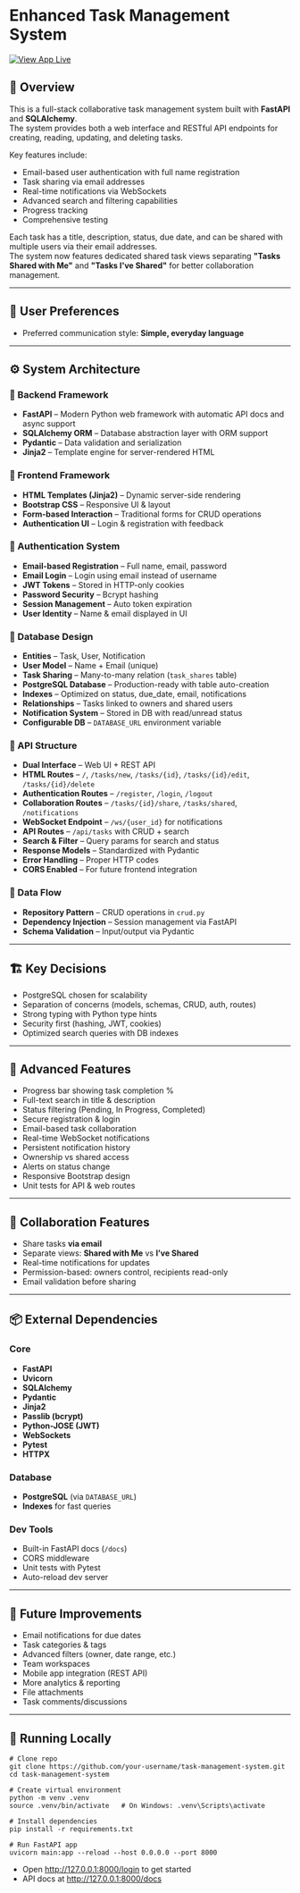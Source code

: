 # Enhanced Task Management System

[![View App Live](https://img.shields.io/badge/🚀%20View%20App-Live-green?style=for-the-badge)](https://enhanced-task-management-system.onrender.com/login)

## 📌 Overview
This is a full-stack collaborative task management system built with **FastAPI** and **SQLAlchemy**.  
The system provides both a web interface and RESTful API endpoints for creating, reading, updating, and deleting tasks.  

Key features include:
- Email-based user authentication with full name registration
- Task sharing via email addresses
- Real-time notifications via WebSockets
- Advanced search and filtering capabilities
- Progress tracking
- Comprehensive testing  

Each task has a title, description, status, due date, and can be shared with multiple users via their email addresses.  
The system now features dedicated shared task views separating **"Tasks Shared with Me"** and **"Tasks I've Shared"** for better collaboration management.

---

## 🎯 User Preferences
- Preferred communication style: **Simple, everyday language**

---

## ⚙️ System Architecture

### 🔹 Backend Framework
- **FastAPI** – Modern Python web framework with automatic API docs and async support  
- **SQLAlchemy ORM** – Database abstraction layer with ORM support  
- **Pydantic** – Data validation and serialization  
- **Jinja2** – Template engine for server-rendered HTML  

### 🔹 Frontend Framework
- **HTML Templates (Jinja2)** – Dynamic server-side rendering  
- **Bootstrap CSS** – Responsive UI & layout  
- **Form-based Interaction** – Traditional forms for CRUD operations  
- **Authentication UI** – Login & registration with feedback  

### 🔹 Authentication System
- **Email-based Registration** – Full name, email, password  
- **Email Login** – Login using email instead of username  
- **JWT Tokens** – Stored in HTTP-only cookies  
- **Password Security** – Bcrypt hashing  
- **Session Management** – Auto token expiration  
- **User Identity** – Name & email displayed in UI  

### 🔹 Database Design
- **Entities** – Task, User, Notification  
- **User Model** – Name + Email (unique)  
- **Task Sharing** – Many-to-many relation (`task_shares` table)  
- **PostgreSQL Database** – Production-ready with table auto-creation  
- **Indexes** – Optimized on status, due_date, email, notifications  
- **Relationships** – Tasks linked to owners and shared users  
- **Notification System** – Stored in DB with read/unread status  
- **Configurable DB** – `DATABASE_URL` environment variable  

### 🔹 API Structure
- **Dual Interface** – Web UI + REST API  
- **HTML Routes** – `/`, `/tasks/new`, `/tasks/{id}`, `/tasks/{id}/edit`, `/tasks/{id}/delete`  
- **Authentication Routes** – `/register`, `/login`, `/logout`  
- **Collaboration Routes** – `/tasks/{id}/share`, `/tasks/shared`, `/notifications`  
- **WebSocket Endpoint** – `/ws/{user_id}` for notifications  
- **API Routes** – `/api/tasks` with CRUD + search  
- **Search & Filter** – Query params for search and status  
- **Response Models** – Standardized with Pydantic  
- **Error Handling** – Proper HTTP codes  
- **CORS Enabled** – For future frontend integration  

### 🔹 Data Flow
- **Repository Pattern** – CRUD operations in `crud.py`  
- **Dependency Injection** – Session management via FastAPI  
- **Schema Validation** – Input/output via Pydantic  

---

## 🏗 Key Decisions
- PostgreSQL chosen for scalability  
- Separation of concerns (models, schemas, CRUD, auth, routes)  
- Strong typing with Python type hints  
- Security first (hashing, JWT, cookies)  
- Optimized search queries with DB indexes  

---

## 🌟 Advanced Features
- Progress bar showing task completion %  
- Full-text search in title & description  
- Status filtering (Pending, In Progress, Completed)  
- Secure registration & login  
- Email-based task collaboration  
- Real-time WebSocket notifications  
- Persistent notification history  
- Ownership vs shared access  
- Alerts on status change  
- Responsive Bootstrap design  
- Unit tests for API & web routes  

---

## 🤝 Collaboration Features
- Share tasks **via email**  
- Separate views: **Shared with Me** vs **I’ve Shared**  
- Real-time notifications for updates  
- Permission-based: owners control, recipients read-only  
- Email validation before sharing  

---

## 📦 External Dependencies

### Core
- **FastAPI**  
- **Uvicorn**  
- **SQLAlchemy**  
- **Pydantic**  
- **Jinja2**  
- **Passlib (bcrypt)**  
- **Python-JOSE (JWT)**  
- **WebSockets**  
- **Pytest**  
- **HTTPX**  

### Database
- **PostgreSQL** (via `DATABASE_URL`)  
- **Indexes** for fast queries  

### Dev Tools
- Built-in FastAPI docs (`/docs`)  
- CORS middleware  
- Unit tests with Pytest  
- Auto-reload dev server  

---

## 🔮 Future Improvements
- Email notifications for due dates  
- Task categories & tags  
- Advanced filters (owner, date range, etc.)  
- Team workspaces  
- Mobile app integration (REST API)  
- More analytics & reporting  
- File attachments  
- Task comments/discussions  

---

## 🚀 Running Locally
```
# Clone repo
git clone https://github.com/your-username/task-management-system.git
cd task-management-system

# Create virtual environment
python -m venv .venv
source .venv/bin/activate   # On Windows: .venv\Scripts\activate

# Install dependencies
pip install -r requirements.txt

# Run FastAPI app
uvicorn main:app --reload --host 0.0.0.0 --port 8000
```
- Open http://127.0.0.1:8000/login to get started
- API docs at http://127.0.0.1:8000/docs

